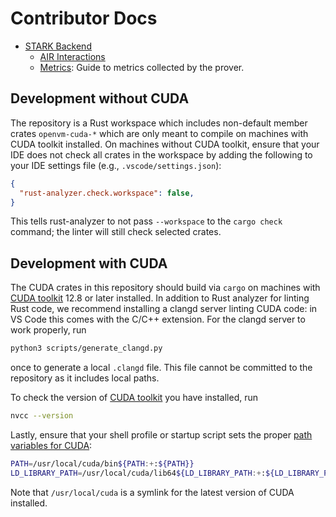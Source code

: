 # Contributor Docs

- [STARK Backend](./stark-backend.md)
  - [AIR Interactions](./interactions.md)
  - [Metrics](./metrics.md): Guide to metrics collected by the prover.

## Development without CUDA

The repository is a Rust workspace which includes non-default member crates `openvm-cuda-*` which are only meant to compile on machines with CUDA toolkit installed. On machines without CUDA toolkit, ensure that your IDE does not check all crates in the workspace by adding the following to your IDE settings file (e.g., `.vscode/settings.json`):
```json
{
  "rust-analyzer.check.workspace": false,
}
```
This tells rust-analyzer to not pass `--workspace` to the `cargo check` command; the linter will still check selected crates.

## Development with CUDA
The CUDA crates in this repository should build via `cargo` on machines with [CUDA toolkit](https://docs.nvidia.com/cuda/cuda-installation-guide-linux/#package-manager-installation) 12.8 or later installed. In addition to Rust analyzer for linting Rust code, we recommend installing a clangd server linting CUDA code: in VS Code this comes with the C/C++ extension. For the clangd server to work properly, run
```bash
python3 scripts/generate_clangd.py
```
once to generate a local `.clangd` file. This file cannot be committed to the repository as it includes local paths.

To check the version of [CUDA toolkit](https://docs.nvidia.com/cuda/cuda-installation-guide-linux/#package-manager-installation) you have installed, run
```bash
nvcc --version
```
Lastly, ensure that your shell profile or startup script sets the proper [path variables for CUDA](https://docs.nvidia.com/cuda/cuda-installation-guide-linux/#environment-setup):
```bash
PATH=/usr/local/cuda/bin${PATH:+:${PATH}}
LD_LIBRARY_PATH=/usr/local/cuda/lib64${LD_LIBRARY_PATH:+:${LD_LIBRARY_PATH}}
```
Note that `/usr/local/cuda` is a symlink for the latest version of CUDA installed.
